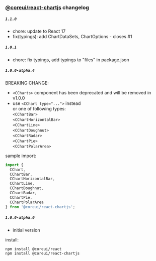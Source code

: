 ### [@coreui/react-chartjs](https://coreui.io/) changelog

##### `1.1.0`
- chore: update to React 17
- fix(typings): add ChartDataSets, ChartOptions - closes #1

##### `1.0.1`
- chore: fix typings, add typings to "files" in package.json

##### `1.0.0-alpha.4`
BREAKING CHANGE:
- `<CCharts>` component has been deprecated and will be removed in v1.0.0
- use `<CChart type="...">` instead   
or one of following types:   
  `<CChartBar>`  
  `<CChartHorizontalBar>`  
  `<CChartLine>`  
  `<CChartDoughnut>`  
  `<CChartRadar>`  
  `<CChartPie>`  
  `<CChartPolarArea>`  

sample import:
```jsx
import {
  CChart,
  CChartBar,
  CChartHorizontalBar,
  CChartLine,
  CChartDoughnut,
  CChartRadar,
  CChartPie,
  CChartPolarArea
} from '@coreui/react-chartjs';
```


##### `1.0.0-alpha.0`
- initial version

install:
```bash
npm install @coreui/react
npm install @coreui/react-chartjs 
```

